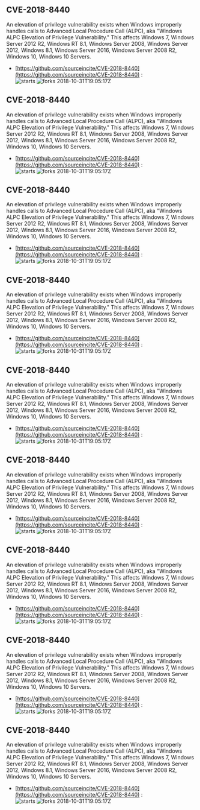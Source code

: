 ## CVE-2018-8440
 An elevation of privilege vulnerability exists when Windows improperly handles calls to Advanced Local Procedure Call (ALPC), aka "Windows ALPC Elevation of Privilege Vulnerability." This affects Windows 7, Windows Server 2012 R2, Windows RT 8.1, Windows Server 2008, Windows Server 2012, Windows 8.1, Windows Server 2016, Windows Server 2008 R2, Windows 10, Windows 10 Servers.

- [https://github.com/sourceincite/CVE-2018-8440](https://github.com/sourceincite/CVE-2018-8440) :  
![starts](https://img.shields.io/github/stars/sourceincite/CVE-2018-8440.svg) 
![forks](https://img.shields.io/github/forks/sourceincite/CVE-2018-8440.svg) 
2018-10-31T19:05:17Z

## CVE-2018-8440
 An elevation of privilege vulnerability exists when Windows improperly handles calls to Advanced Local Procedure Call (ALPC), aka "Windows ALPC Elevation of Privilege Vulnerability." This affects Windows 7, Windows Server 2012 R2, Windows RT 8.1, Windows Server 2008, Windows Server 2012, Windows 8.1, Windows Server 2016, Windows Server 2008 R2, Windows 10, Windows 10 Servers.

- [https://github.com/sourceincite/CVE-2018-8440](https://github.com/sourceincite/CVE-2018-8440) :  
![starts](https://img.shields.io/github/stars/sourceincite/CVE-2018-8440.svg) 
![forks](https://img.shields.io/github/forks/sourceincite/CVE-2018-8440.svg) 
2018-10-31T19:05:17Z

## CVE-2018-8440
 An elevation of privilege vulnerability exists when Windows improperly handles calls to Advanced Local Procedure Call (ALPC), aka "Windows ALPC Elevation of Privilege Vulnerability." This affects Windows 7, Windows Server 2012 R2, Windows RT 8.1, Windows Server 2008, Windows Server 2012, Windows 8.1, Windows Server 2016, Windows Server 2008 R2, Windows 10, Windows 10 Servers.

- [https://github.com/sourceincite/CVE-2018-8440](https://github.com/sourceincite/CVE-2018-8440) :  
![starts](https://img.shields.io/github/stars/sourceincite/CVE-2018-8440.svg) 
![forks](https://img.shields.io/github/forks/sourceincite/CVE-2018-8440.svg) 
2018-10-31T19:05:17Z

## CVE-2018-8440
 An elevation of privilege vulnerability exists when Windows improperly handles calls to Advanced Local Procedure Call (ALPC), aka "Windows ALPC Elevation of Privilege Vulnerability." This affects Windows 7, Windows Server 2012 R2, Windows RT 8.1, Windows Server 2008, Windows Server 2012, Windows 8.1, Windows Server 2016, Windows Server 2008 R2, Windows 10, Windows 10 Servers.

- [https://github.com/sourceincite/CVE-2018-8440](https://github.com/sourceincite/CVE-2018-8440) :  
![starts](https://img.shields.io/github/stars/sourceincite/CVE-2018-8440.svg) 
![forks](https://img.shields.io/github/forks/sourceincite/CVE-2018-8440.svg) 
2018-10-31T19:05:17Z

## CVE-2018-8440
 An elevation of privilege vulnerability exists when Windows improperly handles calls to Advanced Local Procedure Call (ALPC), aka "Windows ALPC Elevation of Privilege Vulnerability." This affects Windows 7, Windows Server 2012 R2, Windows RT 8.1, Windows Server 2008, Windows Server 2012, Windows 8.1, Windows Server 2016, Windows Server 2008 R2, Windows 10, Windows 10 Servers.

- [https://github.com/sourceincite/CVE-2018-8440](https://github.com/sourceincite/CVE-2018-8440) :  
![starts](https://img.shields.io/github/stars/sourceincite/CVE-2018-8440.svg) 
![forks](https://img.shields.io/github/forks/sourceincite/CVE-2018-8440.svg) 
2018-10-31T19:05:17Z

## CVE-2018-8440
 An elevation of privilege vulnerability exists when Windows improperly handles calls to Advanced Local Procedure Call (ALPC), aka "Windows ALPC Elevation of Privilege Vulnerability." This affects Windows 7, Windows Server 2012 R2, Windows RT 8.1, Windows Server 2008, Windows Server 2012, Windows 8.1, Windows Server 2016, Windows Server 2008 R2, Windows 10, Windows 10 Servers.

- [https://github.com/sourceincite/CVE-2018-8440](https://github.com/sourceincite/CVE-2018-8440) :  
![starts](https://img.shields.io/github/stars/sourceincite/CVE-2018-8440.svg) 
![forks](https://img.shields.io/github/forks/sourceincite/CVE-2018-8440.svg) 
2018-10-31T19:05:17Z

## CVE-2018-8440
 An elevation of privilege vulnerability exists when Windows improperly handles calls to Advanced Local Procedure Call (ALPC), aka "Windows ALPC Elevation of Privilege Vulnerability." This affects Windows 7, Windows Server 2012 R2, Windows RT 8.1, Windows Server 2008, Windows Server 2012, Windows 8.1, Windows Server 2016, Windows Server 2008 R2, Windows 10, Windows 10 Servers.

- [https://github.com/sourceincite/CVE-2018-8440](https://github.com/sourceincite/CVE-2018-8440) :  
![starts](https://img.shields.io/github/stars/sourceincite/CVE-2018-8440.svg) 
![forks](https://img.shields.io/github/forks/sourceincite/CVE-2018-8440.svg) 
2018-10-31T19:05:17Z

## CVE-2018-8440
 An elevation of privilege vulnerability exists when Windows improperly handles calls to Advanced Local Procedure Call (ALPC), aka "Windows ALPC Elevation of Privilege Vulnerability." This affects Windows 7, Windows Server 2012 R2, Windows RT 8.1, Windows Server 2008, Windows Server 2012, Windows 8.1, Windows Server 2016, Windows Server 2008 R2, Windows 10, Windows 10 Servers.

- [https://github.com/sourceincite/CVE-2018-8440](https://github.com/sourceincite/CVE-2018-8440) :  
![starts](https://img.shields.io/github/stars/sourceincite/CVE-2018-8440.svg) 
![forks](https://img.shields.io/github/forks/sourceincite/CVE-2018-8440.svg) 
2018-10-31T19:05:17Z

## CVE-2018-8440
 An elevation of privilege vulnerability exists when Windows improperly handles calls to Advanced Local Procedure Call (ALPC), aka "Windows ALPC Elevation of Privilege Vulnerability." This affects Windows 7, Windows Server 2012 R2, Windows RT 8.1, Windows Server 2008, Windows Server 2012, Windows 8.1, Windows Server 2016, Windows Server 2008 R2, Windows 10, Windows 10 Servers.

- [https://github.com/sourceincite/CVE-2018-8440](https://github.com/sourceincite/CVE-2018-8440) :  
![starts](https://img.shields.io/github/stars/sourceincite/CVE-2018-8440.svg) 
![forks](https://img.shields.io/github/forks/sourceincite/CVE-2018-8440.svg) 
2018-10-31T19:05:17Z

